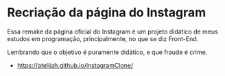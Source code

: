  # Recriação da página do Instagram
 
 Essa remake da página oficial do Instagram é um projeto didático de meus estudos em programação, principalmente, no que se diz Front-End.
 
 Lembrando que o objetivo é puramente didático, e que fraude é crime.
 
 - https://atelijah.github.io/instagramClone/
